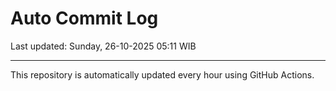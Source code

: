 # Auto Commit Log

Last updated: Sunday, 26-10-2025 05:11 WIB

---

This repository is automatically updated every hour using GitHub Actions.
